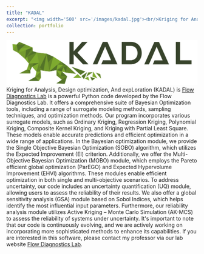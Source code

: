 ```yaml
---
title: "KADAL"
excerpt: "<img width='500' src='/images/kadal.jpg'><br/>Kriging for Analysis, Design optimization, And expLoration (KADAL) is a Python package that integrates a wide range of Bayesian Optimization tools. These include various surrogate modeling methods, sampling techniques, optimization methods, and tools for uncertainty analysis such as uncertainty quantification, sensitivity analysis, and reliability analysis. KADAL provides a comprehensive solution for analyzing, optimizing, and exploring complex systems with uncertainty."
collection: portfolio
---
```


<img width="700" src='/images/kadal.jpg'><br/> 
Kriging for Analysis, Design optimization, And expLoration (KADAL) is [Flow Diagnostics Lab](https://flowdiagnostics.ftmd.itb.ac.id/) is a powerful Python code developed by the Flow Diagnostics Lab. It offers a comprehensive suite of Bayesian Optimization tools, including a range of surrogate modeling methods, sampling techniques, and optimization methods. Our program incorporates various surrogate models, such as Ordinary Kriging, Regression Kriging, Polynomial Kriging, Composite Kernel Kriging, and Kriging with Partial Least Square. These models enable accurate predictions and efficient optimization in a wide range of applications. In the Bayesian optimization module, we provide the Single Objective Bayesian Optimization (SOBO) algorithm, which utilizes the Expected Improvement (EI) criterion. Additionally, we offer the Multi-Objective Bayesian Optimization (MOBO) module, which employs the Pareto efficient global optimization (ParEGO) and Expected Hypervolume Improvement (EHVI) algorithms. These modules enable efficient optimization in both single and multi-objective scenarios. To address uncertainty, our code includes an uncertainty quantification (UQ) module, allowing users to assess the reliability of their results. We also offer a global sensitivity analysis (GSA) module based on Sobol Indices, which helps identify the most influential input parameters. Furthermore, our reliability analysis module utilizes Active Kriging – Monte Carlo Simulation (AK-MCS) to assess the reliability of systems under uncertainty. It's important to note that our code is continuously evolving, and we are actively working on incorporating more sophisticated methods to enhance its capabilities. If you are interested in this software, please contact my professor via our lab website [Flow Diagnostics Lab](https://flowdiagnostics.ftmd.itb.ac.id/). <br/> 
